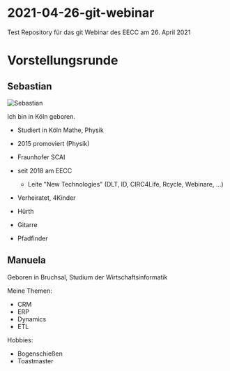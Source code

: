 # 2021-04-26-git-webinar
Test Repository für das git Webinar des EECC am 26. April 2021

# Vorstellungsrunde

## Sebastian

![Sebastian](ses_2018_08-round.png)

Ich bin in Köln geboren.

- Studiert in Köln Mathe, Physik
- 2015 promoviert (Physik)
- Fraunhofer SCAI 
- seit 2018 am EECC
  - Leite "New Technologies" (DLT, ID, CIRC4Life, Rcycle, Webinare, ...)

- Verheiratet, 4Kinder
- Hürth
- Gitarre
- Pfadfinder



## Manuela
Geboren in Bruchsal, Studium der Wirtschaftsinformatik

Meine Themen: 
- CRM
- ERP
- Dynamics
- ETL

Hobbies: 
- Bogenschießen
- Toastmaster

